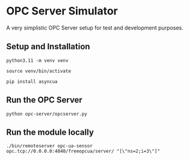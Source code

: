 # OPC Server Simulator

A very simplistic OPC Server setup for test and development purposes.

## Setup and Installation

```
python3.11 -m venv venv 

source venv/bin/activate

pip install asyncua

```

## Run the OPC Server

```
python opc-server/opcserver.py
```

## Run the module locally

```
./bin/remoteserver opc-ua-sensor opc.tcp://0.0.0.0:4840/freeopcua/server/ "[\"ns=2;i=3\"]"
```
